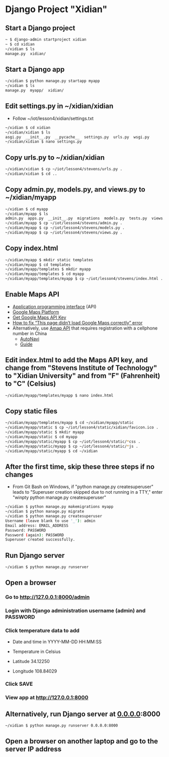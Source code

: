# Django Project "Xidian"

## Start a Django project
```sh
~ $ django-admin startproject xidian
~ $ cd xidian
~/xidian $ ls
manage.py  xidian/
```

## Start a Django app
```sh
~/xidian $ python manage.py startapp myapp
~/xidian $ ls
manage.py  myapp/  xidian/
```

## Edit settings.py in ~/xidian/xidian

* Follow ~/iot/lesson4/xidian/settings.txt

```sh
~/xidian $ cd xidian
~/xidian/xidian $ ls
asgi.py  __init__.py  __pycache__  settings.py  urls.py  wsgi.py
~/xidian/xidian $ nano settings.py
```
## Copy urls.py to ~/xidian/xidian
```sh
~/xidian/xidian $ cp ~/iot/lesson4/stevens/urls.py .
~/xidian/xidian $ cd ..
```
## Copy admin.py, models.py, and views.py to ~/xidian/myapp
```sh
~/xidian $ cd myapp
~/xidian/myapp $ ls
admin.py  apps.py  __init__.py  migrations  models.py  tests.py  views.py
~/xidian/myapp $ cp ~/iot/lesson4/stevens/admin.py .
~/xidian/myapp $ cp ~/iot/lesson4/stevens/models.py .
~/xidian/myapp $ cp ~/iot/lesson4/stevens/views.py .
```
## Copy index.html
```sh
~/xidian/myapp $ mkdir static templates
~/xidian/myapp $ cd templates
~/xidian/myapp/templates $ mkdir myapp
~/xidian/myapp/templates $ cd myapp
~/xidian/myapp/templates/myapp $ cp ~/iot/lesson4/stevens/index.html .
```
## Enable Maps API
* [Application programming interface](https://en.wikipedia.org/wiki/Application_programming_interface) (API)
* [Google Maps Platform](https://cloud.google.com/maps-platform)
* [Get Google Maps API Key](https://developers.google.com/maps/documentation/javascript/get-api-key)
* [How to fix “This page didn’t load Google Maps correctly” error](https://churchthemes.com/page-didnt-load-google-maps-correctly)
* Alternatively, use [Amap API](https://lbs.amap.com/) that requires registration with a cellphone number in China
  * [AutoNavi](https://en.wikipedia.org/wiki/AutoNavi)
  * [Guide](https://lbs.amap.com/api/javascript-api/guide/abc/prepare)

## Edit index.html to add the Maps API key, and change from "Stevens Institute of Technology" to "Xidian University" and from "F" (Fahrenheit) to "C" (Celsius)
```sh
~/xidian/myapp/templates/myapp $ nano index.html
```
## Copy static files
```sh
~/xidian/myapp/templates/myapp $ cd ~/xidian/myapp/static
~/xidian/myapp/static $ cp ~/iot/lesson4/static/xidian/favicon.ico .
~/xidian/myapp/static $ mkdir myapp
~/xidian/myapp/static $ cd myapp
~/xidian/myapp/static/myapp $ cp ~/iot/lesson4/static/*css .
~/xidian/myapp/static/myapp $ cp ~/iot/lesson4/static/*js .
~/xidian/myapp/static/myapp $ cd ~/xidian
```
## After the first time, skip these three steps if no changes
* From Git Bash on Windows, if "python manage.py createsuperuser" leads to "Superuser creation skipped due to not running in a TTY," enter "winpty python manage.py createsuperuser"
```sh
~/xidian $ python manage.py makemigrations myapp
~/xidian $ python manage.py migrate
~/xidian $ python manage.py createsuperuser
Username (leave blank to use '_'): admin
Email address: EMAIL_ADDRESS
Password: PASSWORD
Password (again): PASSWORD
Superuser created successfully.
```
## Run Django server
```sh
~/xidian $ python manage.py runserver
```
## Open a browser

### Go to http://127.0.0.1:8000/admin

### Login with Django administration username (admin) and PASSWORD

### Click temperature data to add 

* Date and time in YYYY-MM-DD HH:MM:SS

* Temperature in Celsius

* Latitude 34.12250

* Longitude 108.84029

### Click SAVE

### View app at http://127.0.0.1:8000

## Alternatively, run Django server at [0.0.0.0](https://en.wikipedia.org/wiki/0.0.0.0):8000
```sh
~/xidian $ python manage.py runserver 0.0.0.0:8000
```
## Open a browser on another laptop and go to the server IP address
